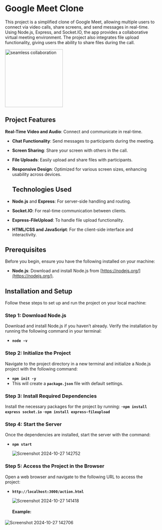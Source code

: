 # Google Meet Clone
This project is a simplified clone of Google Meet, allowing multiple users to connect via video calls, share screens, and send messages in real-time. Using Node.js, Express, and Socket.IO, the app provides a collaborative virtual meeting environment. The project also integrates file upload functionality, giving users the ability to share files during the call.

<img width="191" alt="seamless collaboration" src="https://github.com/user-attachments/assets/8d1f5758-2746-42e9-a838-b09c63cf0ba7">

## Project Features
**Real-Time Video and Audio**: Connect and communicate in real-time.
- **Chat Functionality**: Send messages to participants during the meeting.
- **Screen Sharing**: Share your screen with others in the call.
- **File Uploads**: Easily upload and share files with participants.
- **Responsive Design**: Optimized for various screen sizes, enhancing usability across devices.

  ## Technologies Used

- **Node.js** and **Express**: For server-side handling and routing.
- **Socket.IO**: For real-time communication between clients.
- **Express-FileUpload**: To handle file upload functionality.
- **HTML/CSS and JavaScript**: For the client-side interface and interactivity.



## Prerequisites

Before you begin, ensure you have the following installed on your machine:

- **Node.js**: Download and install Node.js from [https://nodejs.org/](https://nodejs.org/).

## Installation and Setup

Follow these steps to set up and run the project on your local machine:

### Step 1: Download Node.js

Download and install Node.js if you haven’t already. Verify the installation by running the following command in your terminal:
- **`node -v`**

### Step 2: Initialize the Project
Navigate to the project directory in a new terminal and initialize a Node.js project with the following command:
- **`npm init -y`**
- This will create a **`package.json`** file with default settings.
  
### Step 3: Install Required Dependencies
Install the necessary packages for the project by running:
-**`npm install express socket.io`**
-**`npm install express-fileupload`**

### Step 4: Start the Server
Once the dependencies are installed, start the server with the command:
- **`npm start`**

   ![Screenshot 2024-10-27 142752](https://github.com/user-attachments/assets/29cb6fe4-be62-4e2e-805b-434266f04426)


### Step 5: Access the Project in the Browser
Open a web browser and navigate to the following URL to access the project:
- **`http://localhost:3000/action.html`**

  ![Screenshot 2024-10-27 141418](https://github.com/user-attachments/assets/aeb53d2e-3408-4161-917f-0b286653d798)

  #### Example:
  
![Screenshot 2024-10-27 142706](https://github.com/user-attachments/assets/ac3f9e6e-f076-47c9-a094-2cb6c45552b1)

  

